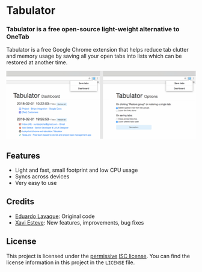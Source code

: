 # Tabulator

### Tabulator is a free open-source light-weight alternative to OneTab

Tabulator is a free Google Chrome extension that helps reduce tab clutter and memory usage by saving all your open tabs into lists which can be restored at another time.

![Screenshot of the button, Dashboard and Options pages](/images/screenshot.png)


## Features

- Light and fast, small footprint and low CPU usage
- Syncs across devices
- Very easy to use


## Credits

- [Eduardo Lavaque][el]: Original code
- [Xavi Esteve][xe]: New features, improvements, bug fixes


## License

This project is licensed under the [permissive][per] [ISC license][lic].  You
can find the license information in this project in the `LICENSE` file.

[xe]: https://xaviesteve.com/
[el]: https://github.com/Greduan/chrome-ext-tabulator
[per]: https://en.wikipedia.org/wiki/Permissive_free_software_licence
[lic]: https://en.wikipedia.org/wiki/ISC_license
